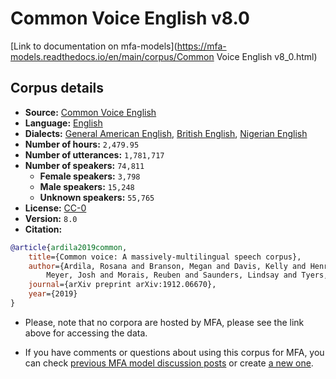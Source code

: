 
# Common Voice English v8.0

[Link to documentation on mfa-models](https://mfa-models.readthedocs.io/en/main/corpus/Common Voice English v8_0.html)

## Corpus details

- **Source:** [Common Voice English](https://voice.mozilla.org/en/datasets)
- **Language:** [English](https://en.wikipedia.org/wiki/English_language)
- **Dialects:** [General American English](https://en.wikipedia.org/wiki/General_American_English), [British English](https://en.wikipedia.org/wiki/British_English), [Nigerian English](https://en.wikipedia.org/wiki/Nigerian_English)
- **Number of hours:** `2,479.95`
- **Number of utterances:** `1,781,717`
- **Number of speakers:** `74,811`
  - **Female speakers:** `3,798`
  - **Male speakers:** `15,248`
  - **Unknown speakers:** `55,765`
- **License:** [CC-0](https://creativecommons.org/publicdomain/zero/1.0/)
- **Version:** `8.0`
- **Citation:**
```bibtex
@article{ardila2019common,
	title={Common voice: A massively-multilingual speech corpus},
	author={Ardila, Rosana and Branson, Megan and Davis, Kelly and Henretty, Michael and Kohler, Michael and
		Meyer, Josh and Morais, Reuben and Saunders, Lindsay and Tyers, Francis M and Weber, Gregor},
	journal={arXiv preprint arXiv:1912.06670},
	year={2019}
}

```

- Please, note that no corpora are hosted by MFA, please see the link above for accessing the data.

- If you have comments or questions about using this corpus for MFA, you can check [previous MFA model discussion posts](https://github.com/MontrealCorpusTools/mfa-models/discussions?discussions_q=Common+Voice+English+v8.0) or create [a new one](https://github.com/MontrealCorpusTools/mfa-models/discussions/new).
